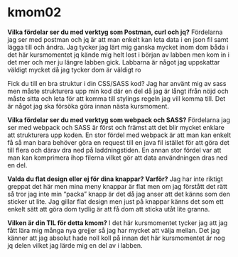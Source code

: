 # kmom02

__Vilka fördelar ser du med verktyg som Postman, curl och jq?__
Fördelarna jag ser med postman och jq är att man enkelt kan leta data i en json fil samt lägga till och ändra. Jag tycker jag lärt mig ganska mycket inom dom båda i det här kursmomentet jq kände mig helt lost i  början av labben men kom in i det mer och mer ju längre labben gick. Labbarna är något jag uppskattar väldigt mycket då jag tycker dom är väldigt ro 
 
Fick du till en bra struktur i din CSS/SASS kod? 
Jag har använt mig av sass men måste strukturera upp min kod där en del då jag är långt ifrån nöjd och måste sitta och leta för att komma till stylings regeln jag vill komma till. Det är något jag ska försöka göra innan nästa kursmoment. 
 
__Vilka fördelar ser du med verktyg som webpack och SASS?__
Fördelarna jag ser med webpack och SASS är först och främst att det blir mycket enklare att strukturera upp koden. En stor fördel med webpack är att man kan enkelt få så man bara behöver göra en request till en java fil istället för att göra det till flera och därav dra ned på laddningstiden. 
En annan stor fördel var att man kan komprimera ihop filerna vilket gör att data användningen dras ned en del. 
 
__Valda du flat design eller ej för dina knappar? Varför?__
Jag har inte riktigt greppat det här men mina meny knappar är flat men om jag förstått det rätt så tror jag inte min “packa” knapp är det då jag anser att det känns som den sticker ut lite. 
Jag gillar flat design men just på knappar känns det som ett enkelt sätt att göra dom tydlig är att få dom att sticka utåt lite granna. 
 
__Vilken är din TIL för detta kmom?__
I det här kursmomentet tycker jag att jag fått lära mig många nya grejjer så jag har mycket att välja mellan. Det jag känner att jag absolut hade noll koll på innan det här kursmomentet är nog jq delen vilket jag lärde mig en del av i labben. 